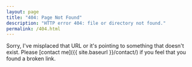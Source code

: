 ```yaml
---
layout: page
title: "404: Page Not Found"
description: "HTTP error 404: file or directory not found."
permalink: /404.html
---
```


<i class="fa fa-frown-o" title="Frown"></i>
Sorry, I've misplaced that URL or it's pointing to something that doesn't
exist. Please [contact me]({{ site.baseurl }}/contact/) if you feel that you
found a broken link.
